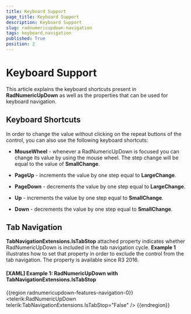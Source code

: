 ```yaml
---
title: Keyboard Support
page_title: Keyboard Support
description: Keyboard Support
slug: radnumericupdown-navigation
tags: keyboard,navigation
published: True
position: 2
---
```


# Keyboard Support

This article explains the keyboard shortcuts present in __RadNumericUpDown__ as well as the properties that can be used for keyboard navigation.

## Keyboard Shortcuts

In order to change the value without clicking on the repeat buttons of the control, you can also use the following keyboard shortcuts:

* __MouseWheel__ - whenever a RadNumericUpDown is focused you can change its value by using the mouse wheel. The step change will be equal to the value of __SmallChange__.

* __PageUp__ - increments the value by one step equal to __LargeChange__.

* __PageDown__ - decrements the value by one step equal to __LargeChange__.

* __Up__ - increments the value by one step equal to __SmallChange__.

* __Down__ - decrements the value by one step equal to __SmallChange__.

## Tab Navigation

__TabNavigationExtensions.IsTabStop__ attached property indicates whether RadNumericUpDown is included in the tab navigation cycle. __Example 1__ illustrates how to set that property in order to exclude the control from the tab navigation. The property is available since R3 2016.

#### __[XAML] Example 1: RadNumericUpDown with TabNavigationExtensions.IsTabStop__

{{region radnumericupdown-features-navigation-0}}
	<telerik:RadNumericUpDown telerik:TabNavigationExtensions.IsTabStop="False" />
{{endregion}}